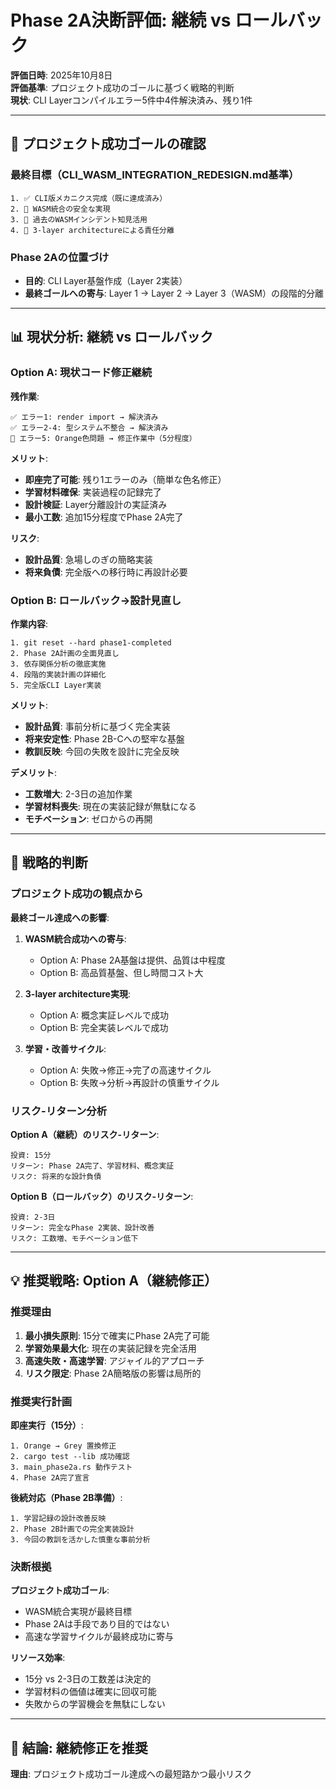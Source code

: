 # Phase 2A決断評価: 継続 vs ロールバック

**評価日時**: 2025年10月8日  
**評価基準**: プロジェクト成功のゴールに基づく戦略的判断  
**現状**: CLI Layerコンパイルエラー5件中4件解決済み、残り1件

---

## 🎯 **プロジェクト成功ゴールの確認**

### **最終目標（CLI_WASM_INTEGRATION_REDESIGN.md基準）**
```
1. ✅ CLI版メカニクス完成（既に達成済み）
2. 🔄 WASM統合の安全な実現
3. 🔄 過去のWASMインシデント知見活用
4. 🔄 3-layer architectureによる責任分離
```

### **Phase 2Aの位置づけ**
- **目的**: CLI Layer基盤作成（Layer 2実装）
- **最終ゴールへの寄与**: Layer 1 → Layer 2 → Layer 3（WASM）の段階的分離

---

## 📊 **現状分析: 継続 vs ロールバック**

### **Option A: 現状コード修正継続**

**残作業**:
```
✅ エラー1: render import → 解決済み
✅ エラー2-4: 型システム不整合 → 解決済み
🔄 エラー5: Orange色問題 → 修正作業中（5分程度）
```

**メリット**:
- **即座完了可能**: 残り1エラーのみ（簡単な色名修正）
- **学習材料確保**: 実装過程の記録完了
- **設計検証**: Layer分離設計の実証済み
- **最小工数**: 追加15分程度でPhase 2A完了

**リスク**:
- **設計品質**: 急場しのぎの簡略実装
- **将来負債**: 完全版への移行時に再設計必要

### **Option B: ロールバック→設計見直し**

**作業内容**:
```
1. git reset --hard phase1-completed
2. Phase 2A計画の全面見直し
3. 依存関係分析の徹底実施
4. 段階的実装計画の詳細化
5. 完全版CLI Layer実装
```

**メリット**:
- **設計品質**: 事前分析に基づく完全実装
- **将来安定性**: Phase 2B-Cへの堅牢な基盤
- **教訓反映**: 今回の失敗を設計に完全反映

**デメリット**:
- **工数増大**: 2-3日の追加作業
- **学習材料喪失**: 現在の実装記録が無駄になる
- **モチベーション**: ゼロからの再開

---

## 🎯 **戦略的判断**

### **プロジェクト成功の観点から**

**最終ゴール達成への影響**:

1. **WASM統合成功への寄与**:
   - Option A: Phase 2A基盤は提供、品質は中程度
   - Option B: 高品質基盤、但し時間コスト大

2. **3-layer architecture実現**:
   - Option A: 概念実証レベルで成功
   - Option B: 完全実装レベルで成功

3. **学習・改善サイクル**:
   - Option A: 失敗→修正→完了の高速サイクル
   - Option B: 失敗→分析→再設計の慎重サイクル

### **リスク-リターン分析**

**Option A（継続）のリスク-リターン**:
```
投資: 15分
リターン: Phase 2A完了、学習材料、概念実証
リスク: 将来的な設計負債
```

**Option B（ロールバック）のリスク-リターン**:
```
投資: 2-3日
リターン: 完全なPhase 2実装、設計改善
リスク: 工数増、モチベーション低下
```

---

## 💡 **推奨戦略: Option A（継続修正）**

### **推奨理由**

1. **最小損失原則**: 15分で確実にPhase 2A完了可能
2. **学習効果最大化**: 現在の実装記録を完全活用
3. **高速失敗・高速学習**: アジャイル的アプローチ
4. **リスク限定**: Phase 2A簡略版の影響は局所的

### **推奨実行計画**

**即座実行（15分）**:
```
1. Orange → Grey 置換修正
2. cargo test --lib 成功確認
3. main_phase2a.rs 動作テスト
4. Phase 2A完了宣言
```

**後続対応（Phase 2B準備）**:
```
1. 学習記録の設計改善反映
2. Phase 2B計画での完全実装設計
3. 今回の教訓を活かした慎重な事前分析
```

### **決断根拠**

**プロジェクト成功ゴール**: 
- WASM統合実現が最終目標
- Phase 2Aは手段であり目的ではない
- 高速な学習サイクルが最終成功に寄与

**リソース効率**:
- 15分 vs 2-3日の工数差は決定的
- 学習材料の価値は確実に回収可能
- 失敗からの学習機会を無駄にしない

---

## 🚀 **結論: 継続修正を推奨**

**理由**: プロジェクト成功ゴール達成への最短路かつ最小リスク